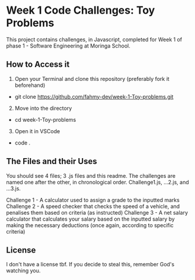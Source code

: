 # Week 1 Code Challenges: Toy Problems
This project contains challenges, in Javascript, completed for Week 1 of phase 1 - Software Engineering at Moringa School.

## How to Access it
1. Open your Terminal and clone this repository (preferably fork it beforehand)
- git clone https://github.com/fahmy-dev/week-1-Toy-problems.git

2. Move into the directory
- cd week-1-Toy-problems

3. Open it in VSCode
- code .

## The Files and their Uses
You should see 4 files; 3 .js files and this readme. The challenges are named one after the other, in chronological order. Challenge1.js, ...2.js, and ...3.js.

Challenge 1 - A calculator used to assign a grade to the inputted marks
Challenge 2 - A speed checker that checks the speed of a vehicle, and penalises them based on criteria (as instructed)
Challenge 3 - A net salary calculator that calculates your salary based on the inputted salary by making the necessary deductions (once again, according to specific criteria)

## License
I don't have a license tbf. If you decide to steal this, remember God's watching you.
